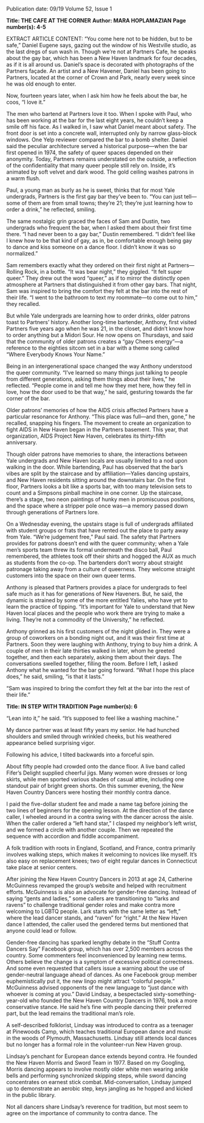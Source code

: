 Publication date: 09/19
Volume 52, Issue 1

**Title: THE CAFE AT THE CORNER**
**Author: MARA HOPLAMAZIAN**
**Page number(s): 4-5**

EXTRACT ARTICLE CONTENT:
“You come here not to be hidden, but to be safe,” Daniel Eugene says, gazing out the window of his Westville studio, as the last dregs of sun wash in. Though we’re not at Partners Cafe, he speaks about the gay bar, which has been a New Haven landmark for four decades, as if it is all around us. Daniel’s space is decorated with photographs of the Partners façade. An artist and a New Havener, Daniel has been going to Partners, located at the corner of Crown and Park, nearly every week since he was old enough to enter. 


Now, fourteen years later, when I ask him how he feels about the bar, he coos, “I love it.”

The men who bartend at Partners love it too. When I spoke with Paul, who has been working at the bar for the last eight years, he couldn’t keep a smile off his face. As I walked in, I saw what Daniel meant about safety. The front door is set into a concrete wall, interrupted only by narrow glass-block windows. One Yelp reviewer compared the bar to a bomb shelter. Daniel said the peculiar architecture served a historical purpose—when the bar first opened in 1974, the safety of queer spaces depended on their anonymity. Today, Partners remains understated on the outside, a reflection of the confidentiality that many queer people still rely on. Inside, it’s animated by soft velvet and dark wood. The gold ceiling washes patrons in a warm flush. 


Paul, a young man as burly as he is sweet, thinks that for most Yale undergrads, Partners is the first gay bar they’ve been to. “You can just tell—some of them are from small towns; they’re 21; they’re just learning how to order a drink,” he reflected, smiling. 


The same nostalgic grin graced the faces of Sam and Dustin, two undergrads who frequent the bar, when I asked them about their first time there. “I had never been to a gay bar,” Dustin remembered. “I didn’t feel like I knew how to be that kind of gay, as in, be comfortable enough being gay to dance and kiss someone on a dance floor. I didn’t know it was so normalized.” 


Sam remembers exactly what they ordered on their first night at Partners—Rolling Rock, in a bottle. “It was bear night,” they giggled. “It felt super queer.” They drew out the word “queer,” as if to mirror the distinctly open atmosphere at Partners that distinguished it from other gay bars. That night, Sam was inspired to bring the comfort they felt at the bar into the rest of their life. “I went to the bathroom to text my roommate—to come out to him,” they recalled. 


But while Yale undergrads are learning how to order drinks, older patrons toast to Partners’ history. Another long-time bartender, Anthony, first visited Partners five years ago when he was 21, in the closet, and didn’t know how to order anything but a Midori Sour. He now opens on Thursdays, and said that the community of older patrons creates a “gay Cheers energy”—a reference to the eighties sitcom set in a bar with a theme song called “Where Everybody Knows Your Name.”


Being in an intergenerational space changed the way Anthony understood the queer community. “I’ve learned so many things just talking to people from different generations, asking them things about their lives,” he reflected. “People come in and tell me how they met here, how they fell in love, how the door used to be that way,” he said, gesturing towards the far corner of the bar. 


Older patrons’ memories of how the AIDS crisis affected Partners have a particular resonance for Anthony. “This place was full—and then, gone,” he recalled, snapping his fingers. The movement to create an organization to fight AIDS in New Haven began in the Partners basement. This year, that organization, AIDS Project New Haven, celebrates its thirty-fifth anniversary. 


Though older patrons have memories to share, the interactions between Yale undergrads and New Haven locals are usually limited to a nod upon walking in the door. While bartending, Paul has observed that the bar’s vibes are split by the staircase and by affiliation—Yalies dancing upstairs, and New Haven residents sitting around the downstairs bar. On the first floor, Partners looks a bit like a sports bar, with too many television sets to count and a Simpsons pinball machine in one corner. Up the staircase, there’s a stage, two neon paintings of hunky men in promiscuous positions, and the space where a stripper pole once was—a memory passed down through generations of Partners lore. 


On a Wednesday evening, the upstairs stage is full of undergrads affiliated with student groups or frats that have rented out the place to party away from Yale. “We’re judgement free,” Paul said. The safety that Partners provides for patrons doesn’t end with the queer community; when a Yale men’s sports team threw its formal underneath the disco ball, Paul remembered, the athletes took off their shirts and hogged the AUX as much as students from the co-op. The bartenders don’t worry about straight patronage taking away from a culture of queerness. They welcome straight customers into the space on their own queer terms. 


Anthony is pleased that Partners provides a place for undergrads to feel safe much as it has for generations of New Haveners. But, he said, the dynamic is strained by some of the more entitled Yalies, who have yet to learn the practice of tipping. “It’s important for Yale to understand that New Haven local places and the people who work there are trying to make a living. They’re not a commodity of the University,” he reflected. 


Anthony grinned as his first customers of the night glided in. They were a group of coworkers on a bonding night out, and it was their first time at Partners. Soon they were laughing with Anthony, trying to buy him a drink. A couple of men in their late thirties walked in later, whom he greeted together, and then each separately, asking them about their days. The conversations swelled together, filling the room. Before I left, I asked Anthony what he wanted for the bar going forward. “What I hope this place does,” he said, smiling, “is that it lasts.”


“Sam was inspired to bring the comfort they felt at the bar into the rest of their life.”


**Title: IN STEP WITH TRADITION**
**Page number(s): 6**

“Lean into it,” he said. “It’s supposed to feel like a washing machine.”


My dance partner was at least fifty years my senior. He had hunched shoulders and smiled through wrinkled cheeks, but his weathered appearance belied surprising vigor.


Following his advice, I tilted backwards into a forceful spin.


About fifty people had crowded onto the dance floor. A live band called Fifer’s Delight supplied cheerful jigs. Many women wore dresses or long skirts, while men sported various shades of casual attire, including one standout pair of bright green shorts. On this summer evening, the New Haven Country Dancers were hosting their monthly contra dance. 


I paid the five-dollar student fee and made a name tag before joining the two lines of beginners for the opening lesson. At the direction of the dance caller, I wheeled around in a contra swing with the dancer across the aisle. When the caller ordered a “left hand star,” I clasped my neighbor’s left wrist, and we formed a circle with another couple. Then we repeated the sequence with accordion and fiddle accompaniment.  


A folk tradition with roots in England, Scotland, and France, contra primarily involves walking steps, which makes it welcoming to novices like myself. It’s also easy on replacement knees; two of eight regular dances in Connecticut take place at senior centers.


After joining the New Haven Country Dancers in 2013 at age 24, Catherine McGuinness revamped the group’s website and helped with recruitment efforts. McGuinness is also an advocate for gender-free dancing. Instead of saying “gents and ladies,” some callers are transitioning to “larks and ravens” to challenge traditional gender roles and make contra more welcoming to LGBTQ people. Lark starts with the same letter as “left,” where the lead dancer stands, and “raven” for “right.” At the New Haven dance I attended, the caller used the gendered terms but mentioned that anyone could lead or follow. 


Gender-free dancing has sparked lengthy debate in the “Stuff Contra Dancers Say” Facebook group, which has over 2,500 members across the country. Some commenters feel inconvenienced by learning new terms. Others believe the change is a symptom of excessive political correctness. And some even requested that callers issue a warning about the use of gender-neutral language ahead of dances. As one Facebook group member euphemistically put it, the new lingo might attract “colorful people.” McGuinness advised opponents of the new language to “just dance with whoever is coming at you.” David Lindsay, a bespectacled sixty-something-year-old who founded the New Haven Country Dancers in 1976, took a more conservative stance. He said he’s fine with people dancing their preferred part, but the lead remains the traditional man’s role. 


A self-described folklorist, Lindsay was introduced to contra as a teenager at Pinewoods Camp, which teaches traditional European dance and music in the woods of Plymouth, Massachusetts. Lindsay still attends local dances but no longer has a formal role in the volunteer-run New Haven group. 


Lindsay’s penchant for European dance extends beyond contra. He founded the New Haven Morris and Sword Team in 1977. Based on my Googling, Morris dancing appears to involve mostly older white men wearing ankle bells and performing synchronized skipping steps, while sword dancing concentrates on earnest stick combat. Mid-conversation, Lindsay jumped up to demonstrate an aerobic step, keys jangling as he hopped and kicked in the public library.  


Not all dancers share Lindsay’s reverence for tradition, but most seem to agree on the importance of community to contra dance. The